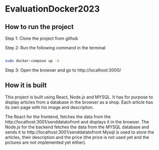 # EvaluationDocker2023

## How to run the project

Step 1: Clone the project from github

Step 2: Run the following command in the terminal

```bash 

sudo docker-compose up -d

```
Step 3: Open the browser and go to http://localhost:3000/

## How it is built

This project is built using React, Node.js and MYSQL. It has for purpose to display articles from a database in the browser as a shop. Each article has its own page with his image and description.

The React for the frontend, fetches the data from the http://localhost:3001/senddatatofront and displays it in the browser.
The Node.js for the backend fetches the data from the MYSQL database and sends it to http://localhost:3001/senddatatofront 
Mysql is used to store the articles, their description and the price (the price is not used yet and the pictures are not implemented yet either).